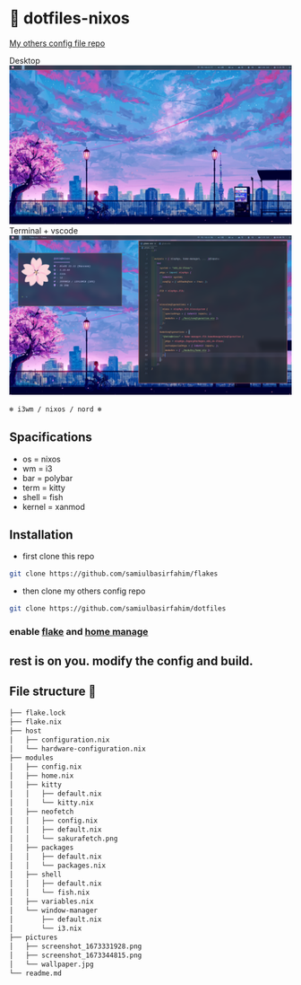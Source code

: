 # 🌸 dotfiles-nixos

[My others config file repo](https://github.com/samiulbasirfahim/dotfiles)

Desktop
![image](./pictures/screenshot_1673331928.png)
Terminal + vscode
![image](./pictures/screenshot_1673344815.png)

 ```ocaml
 ❄️ i3wm / nixos / nord ❄️
```
## Spacifications
- os = nixos
- wm = i3
- bar = polybar
- term = kitty
- shell = fish
- kernel = xanmod

## Installation
- first clone this repo 
```bash
git clone https://github.com/samiulbasirfahim/flakes
```
- then clone my others config repo
```bash
git clone https://github.com/samiulbasirfahim/dotfiles
```
### enable [flake](https://nixos.wiki/wiki/Flakes) and [home manage](https://github.com/nix-community/home-manager)

## rest is on you. modify the config and build.


## File structure 🚧
```
├── flake.lock
├── flake.nix
├── host
│   ├── configuration.nix
│   └── hardware-configuration.nix
├── modules
│   ├── config.nix
│   ├── home.nix
│   ├── kitty
│   │   ├── default.nix
│   │   └── kitty.nix
│   ├── neofetch
│   │   ├── config.nix
│   │   ├── default.nix
│   │   └── sakurafetch.png
│   ├── packages
│   │   ├── default.nix
│   │   └── packages.nix
│   ├── shell
│   │   ├── default.nix
│   │   └── fish.nix
│   ├── variables.nix
│   └── window-manager
│       ├── default.nix
│       └── i3.nix
├── pictures
│   ├── screenshot_1673331928.png
│   ├── screenshot_1673344815.png
│   └── wallpaper.jpg
└── readme.md
```